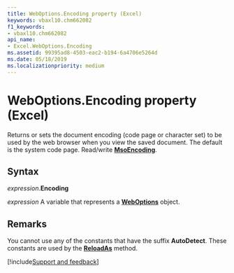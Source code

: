 ```yaml
---
title: WebOptions.Encoding property (Excel)
keywords: vbaxl10.chm662082
f1_keywords:
- vbaxl10.chm662082
api_name:
- Excel.WebOptions.Encoding
ms.assetid: 99395ad8-4503-eac2-b194-6a4706e5264d
ms.date: 05/18/2019
ms.localizationpriority: medium
---
```



# WebOptions.Encoding property (Excel)

Returns or sets the document encoding (code page or character set) to be used by the web browser when you view the saved document. The default is the system code page. Read/write **[MsoEncoding](Office.MsoEncoding.md)**.


## Syntax

_expression_.**Encoding**

_expression_ A variable that represents a **[WebOptions](Excel.WebOptions.md)** object.


## Remarks

You cannot use any of the constants that have the suffix **AutoDetect**. These constants are used by the **[ReloadAs](Excel.Workbook.ReloadAs.md)** method.




[!include[Support and feedback](~/includes/feedback-boilerplate.md)]